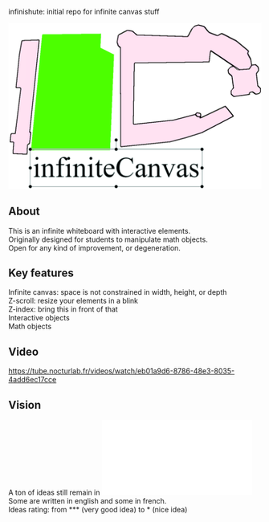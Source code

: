 infinishute: initial repo for infinite canvas stuff

![Logo](./ic_better_logo2.png)

## About
This is an infinite whiteboard with interactive elements.   
Originally designed for students to manipulate math objects.    
Open for any kind of improvement, or degeneration.  

## Key features
Infinite canvas: space is not constrained in width, height, or depth    
Z-scroll: resize your elements in a blink   
Z-index: bring this in front of that    
Interactive objects     
Math objects    

## Video
https://tube.nocturlab.fr/videos/watch/eb01a9d6-8786-48e3-8035-4add6ec17cce

## Vision
A ton of ideas still remain in ![still_shute](./still_shute.txt)    
Some are written in english and some in french.     
Ideas rating: from *** (very good idea) to * (nice idea)
